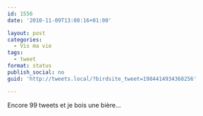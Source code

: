 ```yaml
---
id: 1556
date: '2010-11-09T13:08:16+01:00'

layout: post
categories:
  - Vis ma vie
tags:
  - tweet
format: status
publish_social: no
guid: 'http://tweets.local/?birdsite_tweet=1984414934368256'

---
```


Encore 99 tweets et je bois une bière…